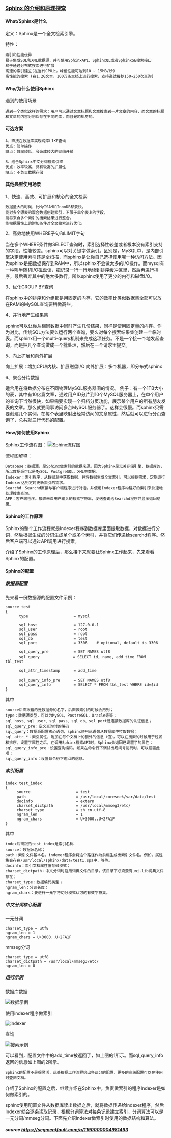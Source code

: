 ### [Sphinx 的介绍和原理探索](https://segmentfault.com/a/1190000004981463)

#### What/Sphinx是什么
定义：Sphinx是一个全文检索引擎。

特性：
```
索引和性能优异
易于集成SQL和XML数据源，并可使用SphinxAPI、SphinxQL或者SphinxSE搜索接口
易于通过分布式搜索进行扩展
高速的索引建立(在当代CPU上，峰值性能可达到10 ~ 15MB/秒)
高性能的搜索 (在1.2G文本，100万条文档上进行搜索，支持高达每秒150~250次查询)
```
#### Why/为什么使用Sphinx
遇到的使用场景
```
遇到一个类似这样的需求：用户可以通过文章标题和文章搜索到一片文章的内容，而文章的标题和文章的内容分别保存在不同的库，而且是跨机房的。
```
#### 可选方案
```
A、直接在数据库实现跨库LIKE查询
优点：简单操作
缺点：效率较低，会造成较大的网络开销

B、结合Sphinx中文分词搜索引擎
优点：效率较高，具有较高的扩展性
缺点：不负责数据存储
```
#### 其他典型使用场景
1、快速、高效、可扩展和核心的全文检索
```
数据量大的时候，比MyISAM和InnoDB都要快。
能对多个源表的混合数据创建索引，不限于单个表上的字段。
能将来自多个索引的搜索结果进行整合。
能根据属性上的附加条件对全文搜索进行优化。
```
2、高效地使用WHERE子句和LIMIT字句

当在多个WHERE条件做SELECT查询时，索引选择性较差或者根本没有索引支持的字段，性能较差。sphinx可以对关键字做索引。区别是，MySQL中，是内部引擎决定使用索引还是全扫描，而sphinx是让你自己选择使用哪一种访问方法。因为sphinx是把数据保存到RAM中，所以sphinx不会做太多的I/O操作。而mysql有一种叫半随机I/O磁盘读，把记录一行一行地读到排序缓冲区里，然后再进行排序，最后丢弃其中的绝大多数行。所以sphinx使用了更少的内存和磁盘I/O。

3、优化GROUP BY查询

在sphinx中的排序和分组都是用固定的内存，它的效率比类似数据集全部可以放在RAM的MySQL查询要稍微高些。

4、并行地产生结果集

sphinx可以让你从相同数据中同时产生几份结果，同样是使用固定量的内存。作为对比，传统SQL方法要么运行两个查询，要么对每个搜索结果集创建一个临时表。而sphinx用一个multi-query机制来完成这项任务。不是一个接一个地发起查询，而是把几个查询做成一个批处理，然后在一个请求里提交。

5、向上扩展和向外扩展

向上扩展：增加CPU/内核、扩展磁盘I/O
向外扩展：多个机器，即分布式sphinx

6、聚合分片数据

适合用在将数据分布在不同物理MySQL服务器间的情况。
例子：有一个1TB大小的表，其中有10亿篇文章，通过用户ID分片到10个MySQL服务器上，在单个用户的查询下当然很快，如果需要实现一个归档分页功能，展示某个用户的所有朋友发表的文章。那么就要同事访问多台MySQL服务器了。这样会很慢。而sphinx只需要创建几个实例，在每个表里映射出经常访问的文章属性，然后就可以进行分页查询了，总共就三行代码的配置。
#### How/如何使用Sphinx
Sphinx工作流程图：
![Sphinx流程图](/Sphinx/images/sphinx流程图.png)

流程图解释：
```
Database：数据源，是Sphinx做索引的数据来源。因为Sphinx是无关存储引擎、数据库的，所以数据源可以是MySQL、PostgreSQL、XML等数据。
Indexer：索引程序，从数据源中获取数据，并将数据生成全文索引。可以根据需求，定期运行Indexer达到定时更新索引的需求。
Searchd：Searchd直接与客户端程序进行对话，并使用Indexer程序构建好的索引来快速地处理搜索查询。
APP：客户端程序。接收来自用户输入的搜索字符串，发送查询给Searchd程序并显示返回结果。
```
#### Sphinx的工作原理
Sphinx的整个工作流程就是Indexer程序到数据库里面提取数据，对数据进行分词，然后根据生成的分词生成单个或多个索引，并将它们传递给searchd程序。然后客户端可以通过API调用进行搜索。

介绍了Sphinx的工作原理后，那么接下来就要让Sphinx工作起来，先来看看Sphinx的配置。
#### Sphinx的配置
##### 数据源配置
先来看一份数据源的配置文件示例：
```
source test
{
      type                    = mysql
  
      sql_host                = 127.0.0.1
      sql_user                = root
      sql_pass                = root
      sql_db                  = test
      sql_port                = 3306    # optional, default is 3306
  
      sql_query_pre           = SET NAMES utf8
      sql_query       　　　　 = SELECT id, name, add_time FROM tbl_test
  
      sql_attr_timestamp      = add_time
  
 　　　sql_query_info_pre      = SET NAMES utf8
      sql_query_info          = SELECT * FROM tbl_test WHERE id=$id
}
```
其中
```
source后面跟着的是数据源的名字，后面做索引的时候会用到；
type：数据源类型，可以为MySQL，PostreSQL，Oracle等等；
sql_host、sql_user、sql_pass、sql_db、sql_port是连接数据库的认证信息；
sql_query_pre：定义查询时的编码
sql_query：数据源配置核心语句，sphinx使用此语句从数据库中拉取数据；
sql_attr_*：索引属性，附加在每个文档上的额外的信息（值），可以在搜索的时候用于过滤和排序。设置了属性之后，在调用Sphinx搜索API时，Sphinx会返回已设置了的属性；
sql_query_info_pre：设置查询编码，如果在命令行下调试出现问号乱码时，可以设置此项；
sql_query_info：设置命令行下返回的信息。
```
##### 索引配置
```
index test_index
{
     source                    = test
     path                      = /usr/local/coreseek/var/data/test
     docinfo                   = extern
     charset_dictpath          = /usr/local/mmseg3/etc/
     charset_type              = zh_cn.utf-8
     ngram_len                 = 1
     ngram_chars               = U+3000..U+2FA1F 
}
```
其中
```
index后面跟的test_index是索引名称
source：数据源名称；
path：索引文件基本名，indexer程序会将这个路径作为前缀生成出索引文件名。例如，属性集会存在/usr/local/sphinx/data/test1.spa中，等等。
docinfo：索引文档属性值存储模式；
charset_dictpath：中文分词时启用词典文件的目录，该目录下必须要有uni.lib词典文件存在；
charset_type：数据编码类型；
ngram_len：分词长度；
ngram_chars：要进行一元字符切分模式认可的有效字符集。
```
##### 中文分词核心配置
一元分词
```
charset_type = utf8
ngram_len = 1
ngram_chars = U+3000..U+2FA1F
```
mmseg分词
```
charset_type = utf8
charset_dictpath = /usr/local/mmseg3/etc/
ngram_len = 0
```
##### 运行示例
数据库数据

![数据示例](/Sphinx/images/sphinx数据示例.png)

使用indexer程序做索引

![indexer](/Sphinx/images/sphinx_indexer.png)

查询

![搜索示例](/Sphinx/images/sphinx搜索示例.png)

可以看到，配置文件中的add_time被返回了，如上图的1所示。而sql_query_info返回的信息如上图的2所示。
```
Sphinx的配置不是很灵活，此处根据工作流程给出各部分的配置，更多的高级配置可以在使用时查阅文档。
```
介绍了Sphinx的配置之后，继续介绍在Sphinx中，负责做索引的程序Indexer是如何做索引的。

sphinx使用配置文件从数据库读出数据之后，就将数据传递给Indexer程序，然后Indexer就会逐条读取记录，根据分词算法对每条记录建立索引，分词算法可以是一元分词/mmseg分词。下面先介绍Indexer做索引时使用的数据结构和算法。
##### source https://segmentfault.com/a/1190000004981463
